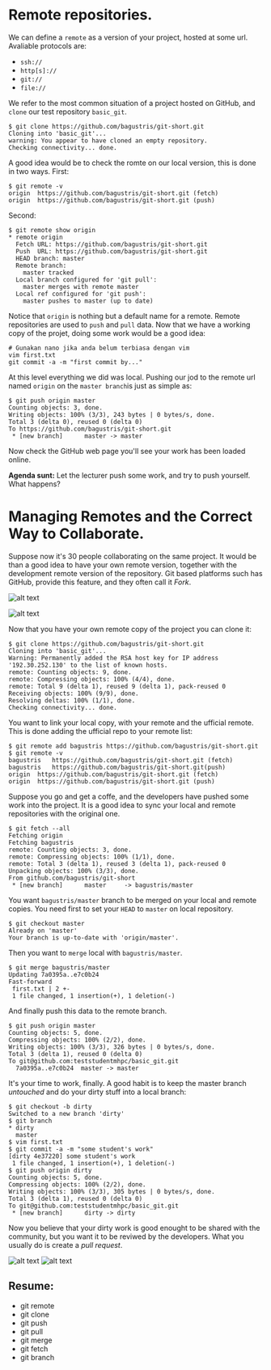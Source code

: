 # Remote repositories.
We can define a `remote` as a version of your project, hosted at some url. Avaliable protocols are:

- `ssh://`
- `http[s]://`
- `git://`
- `file://`

We refer to the most common situation of a project hosted on GitHub, and `clone` our test repository `basic_git`.
```
$ git clone https://github.com/bagustris/git-short.git
Cloning into 'basic_git'...
warning: You appear to have cloned an empty repository.
Checking connectivity... done.
```
A good idea would be to check the romte on our local version, this is done in two ways. First:
```
$ git remote -v
origin	https://github.com/bagustris/git-short.git (fetch)
origin	https://github.com/bagustris/git-short.git (push)
```
Second:
```
$ git remote show origin
* remote origin
  Fetch URL: https://github.com/bagustris/git-short.git
  Push  URL: https://github.com/bagustris/git-short.git
  HEAD branch: master
  Remote branch:
    master tracked
  Local branch configured for 'git pull':
    master merges with remote master
  Local ref configured for 'git push':
    master pushes to master (up to date)
```
Notice that `origin` is nothing but a default name for a remote. Remote repositories are used to `push` and `pull` data. Now that we have a working copy of the projet, doing some work would be a good idea:
```
# Gunakan nano jika anda belum terbiasa dengan vim
vim first.txt
git commit -a -m "first commit by..."
```
At this level everything we did was local. Pushing our jod to the remote url named `origin` on the `master branch`is just as simple as:
```
$ git push origin master
Counting objects: 3, done.
Writing objects: 100% (3/3), 243 bytes | 0 bytes/s, done.
Total 3 (delta 0), reused 0 (delta 0)
To https://github.com/bagustris/git-short.git
 * [new branch]      master -> master
```
Now check the GitHub web page you'll see your work has been loaded online.

**Agenda sunt:** Let the lecturer push some work, and try to push yourself. What happens?

# Managing Remotes and the Correct Way to Collaborate.
Suppose now it's 30 people collaborating on the same project. It would be than a good idea to have your own remote version, together with the development remote version of the repository. Git based platforms such has GitHub, provide this feature, and they often call it *Fork*. 

![alt text](./pics/fork_0.png)

![alt text](./pics/fork_1.png)

Now that you have your own remote copy of the project you can clone it:
```
$ git clone https://github.com/bagustris/git-short.git
Cloning into 'basic_git'...
Warning: Permanently added the RSA host key for IP address '192.30.252.130' to the list of known hosts.
remote: Counting objects: 9, done.
remote: Compressing objects: 100% (4/4), done.
remote: Total 9 (delta 1), reused 9 (delta 1), pack-reused 0
Receiving objects: 100% (9/9), done.
Resolving deltas: 100% (1/1), done.
Checking connectivity... done.
```
You want to link your local copy, with your remote and the ufficial remote. This is done adding the ufficial repo to your remote list:
```
$ git remote add bagustris https://github.com/bagustris/git-short.git
$ git remote -v
bagustris	https://github.com/bagustris/git-short.git (fetch)
bagustris	https://github.com/bagustris/git-short.git(push)
origin	https://github.com/bagustris/git-short.git (fetch)
origin	https://github.com/bagustris/git-short.git (push)
```

Suppose you go and get a coffe, and the developers have pushed some work into the project. It is a good idea to sync your local and remote repositories with the original one.
```
$ git fetch --all 
Fetching origin
Fetching bagustris
remote: Counting objects: 3, done.
remote: Compressing objects: 100% (1/1), done.
remote: Total 3 (delta 1), reused 3 (delta 1), pack-reused 0
Unpacking objects: 100% (3/3), done.
From github.com/bagustris/git-short
 * [new branch]      master     -> bagustris/master
```
You want `bagustris/master` branch to be merged on your local and remote copies. You need first to set your `HEAD` to `master` on local repository.
```
$ git checkout master
Already on 'master'
Your branch is up-to-date with 'origin/master'.
```
Then you want to `merge` local with `bagustris/master`.
```
$ git merge bagustris/master
Updating 7a0395a..e7c0b24
Fast-forward
 first.txt | 2 +-
 1 file changed, 1 insertion(+), 1 deletion(-)
 ```
 And finally push this data to the remote branch.
 ```
$ git push origin master
Counting objects: 5, done.
Compressing objects: 100% (2/2), done.
Writing objects: 100% (3/3), 326 bytes | 0 bytes/s, done.
Total 3 (delta 1), reused 0 (delta 0)
To git@github.com:teststudentmhpc/basic_git.git
   7a0395a..e7c0b24  master -> master
```
It's your time to work, finally. A good habit is to keep the master branch *untouched* and do your dirty stuff into a local branch:
```
$ git checkout -b dirty
Switched to a new branch 'dirty'
$ git branch
* dirty
  master
$ vim first.txt 
$ git commit -a -m "some student's work"
[dirty 4e37220] some student's work
 1 file changed, 1 insertion(+), 1 deletion(-)
$ git push origin dirty
Counting objects: 5, done.
Compressing objects: 100% (2/2), done.
Writing objects: 100% (3/3), 305 bytes | 0 bytes/s, done.
Total 3 (delta 1), reused 0 (delta 0)
To git@github.com:teststudentmhpc/basic_git.git
 * [new branch]      dirty -> dirty
```
Now you believe that your dirty work is good enought to be shared with the community, but you want it to be reviwed by the developers. What you usually do is create a *pull request*.

![alt text](./pics/pull_request.png)
![alt text](./pics/network.png)

## Resume:
- git remote
- git clone
- git push
- git pull
- git merge
- git fetch
- git branch
